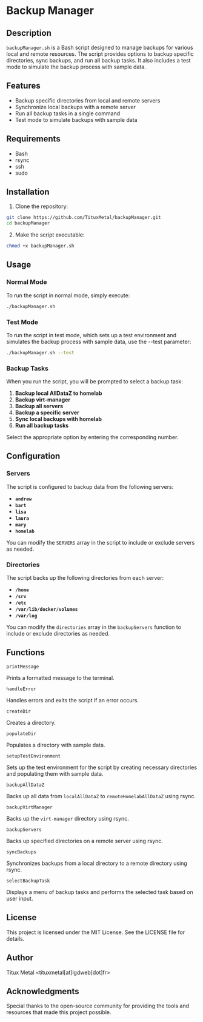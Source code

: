 # Backup Manager

## Description

`backupManager.sh` is a Bash script designed to manage backups for various local and remote
resources. The script provides options to backup specific directories, sync backups, and run all
backup tasks. It also includes a test mode to simulate the backup process with sample data.

## Features

- Backup specific directories from local and remote servers
- Synchronize local backups with a remote server
- Run all backup tasks in a single command
- Test mode to simulate backups with sample data

## Requirements

- Bash
- rsync
- ssh
- sudo

## Installation

1. Clone the repository:

```bash
git clone https://github.com/TituxMetal/backupManager.git
cd backupManager
```

2. Make the script executable:

```bash
chmod +x backupManager.sh
```

## Usage

### Normal Mode

To run the script in normal mode, simply execute:

```bash
./backupManager.sh
```

### Test Mode

To run the script in test mode, which sets up a test environment and simulates the backup process
with sample data, use the --test parameter:

```bash
./backupManager.sh --test
```

### Backup Tasks

When you run the script, you will be prompted to select a backup task:

1. **Backup local AllDataZ to homelab**
2. **Backup virt-manager**
3. **Backup all servers**
4. **Backup a specific server**
5. **Sync local backups with homelab**
6. **Run all backup tasks**

Select the appropriate option by entering the corresponding number.

## Configuration

### Servers

The script is configured to backup data from the following servers:

- **`andrew`**
- **`bart`**
- **`lisa`**
- **`laura`**
- **`mary`**
- **`homelab`**

You can modify the `SERVERS` array in the script to include or exclude servers as needed.

### Directories

The script backs up the following directories from each server:

- **`/home`**
- **`/srv`**
- **`/etc`**
- **`/var/lib/docker/volumes`**
- **`/var/log`**

You can modify the `directories` array in the `backupServers` function to include or exclude
directories as needed.

## Functions

`printMessage`

Prints a formatted message to the terminal.

`handleError`

Handles errors and exits the script if an error occurs.

`createDir`

Creates a directory.

`populateDir`

Populates a directory with sample data.

`setupTestEnvironment`

Sets up the test environment for the script by creating necessary directories and populating them
with sample data.

`backupAllDataZ`

Backs up all data from `localAllDataZ` to `remoteHomelabAllDataZ` using rsync.

`backupVirtManager`

Backs up the `virt-manager` directory using rsync.

`backupServers`

Backs up specified directories on a remote server using rsync.

`syncBackups`

Synchronizes backups from a local directory to a remote directory using rsync.

`selectBackupTask`

Displays a menu of backup tasks and performs the selected task based on user input.

## License

This project is licensed under the MIT License. See the LICENSE file for details.

## Author

Titux Metal <tituxmetal[at]lgdweb[dot]fr>

## Acknowledgments

Special thanks to the open-source community for providing the tools and resources that made this
project possible.
